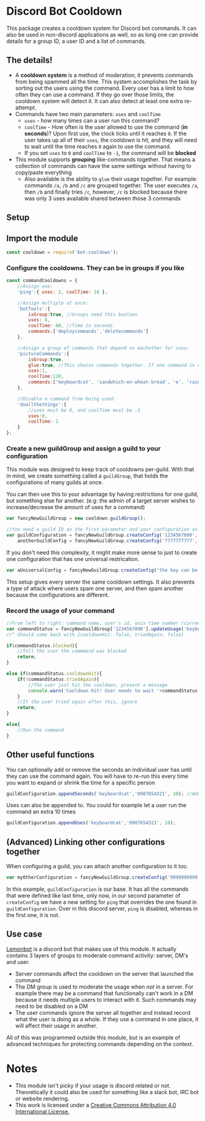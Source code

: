 # Discord Bot Cooldown

This package creates a cooldown system for Discord bot commands. It can also be used in non-discord applications as well, so as long one can provide details for a group ID, a user ID and a list of commands.

## The details!

* A **cooldown system** is a method of moderation; it prevents commands from being spammed all the time. This system accomplishes the task by sorting out the users using the command. Every user has a limit to how often they can use a command. If they go over those limits, the cooldown system will detect it. It can also detect at least one extra re-attempt.
* Commands have two main parameters: `uses` and `coolTime`
    * `uses` - how many times can a user run this command?
    * `coolTime` - How often is the user allowed to use the command (**in seconds**)? Upon first use, the clock ticks until it reaches `0`. If the user takes up all of their `uses`, the cooldown is hit, and they will need to wait until the time reaches `0` again to use the command.
    * If you set `uses` to `0` and `coolTime` to `-1`, the command will be **blocked**
* This module supports **grouping** like-commands together. That means a collection of commands can have the same settings without having to copy/paste everything
    * Also available is the ability to `glue` their usage together. For example: commands `/a`, `/b` and `/c` are grouped together. The user executes `/a`, then `/b` and finally tries `/c`, however, `/c` is blocked because there was only 3 uses available shared between those 3 commands

## Setup

## Import the module

```js
const cooldown = require('bot-cooldown');
```

### Configure the cooldowns. They can be in groups if you like

```js
const commandCooldowns = {
    //Assign one:
    'ping':{ uses: 2, coolTime: 10 },

    //Assign multiple at once:
    'botTools':{
        isGroup:true, //Groups need this boolean
        uses: 4,
        coolTime: 60, //Time in seconds
        commands:['deploycommands','deletecommands']
    },

    //Assign a group of commands that depend on eachother for uses:
    'pictureCommands':{
        isGroup:true,
        glue:true, //This chains commands together. If one command is used, the others in this group are considered used too
        uses:1,
        coolTime:120,
        commands:['keyboardcat', 'sandwhich-on-wheat-bread', 'e', 'rainbow']
    },

    //Disable a command from being used:
    'doallthethings':{
        //uses must be 0, and coolTime must be -1
        uses:0,
        coolTime:-1
    }
};
```

### Create a new guildGroup and assign a guild to your configuration

This module was designed to keep track of cooldowns per-guild. With that in mind, we create something called a `guildGroup`, that holds the configurations of many guilds at once.

You can then use this to your advantage by having restrictions for one guild, but something else for another. (e.g: the admin of a target server wishes to increase/decrease the amount of uses for a command)

```js
var fancyNewGuildGroup = new cooldown.guildGroup();

//You need a guild ID as the first parameter and your configuration as the second
var guildConfiguration = fancyNewGuildGroup.createConfig('1234567890', commandCooldowns),
    anotherGuildConfig = fancyNewGuildGroup.createConfig('7777777777', someOtherCooldownConfig);
```

If you don't need this complexity, it might make more sense to just to create one configuration that has one universal restrication.

```js
var aUniversalConfig = fancyNewGuildGroup.createConfig('the key can be whatever you want at this point', commandCooldowns);
```
This setup gives every server the same cooldown settings. It also prevents a type of attack where users spam one server, and then spam another because the configurations are different.

### Record the usage of your command

```js
//From left to right: command name, user's id, unix time number (current time)
var commandStatus = fancyNewGuildGroup['1234567890'].updateUsage('keyboardcat', '0987654321', discordInteractionOrMessage.createdTimestamp);
//^ Should come back with {cooldownHit: false, triedAgain: false}

if(commandStatus.blocked){
    //Tell the user the commmand was blocked
    return;
}

else if(commandStatus.cooldownHit){
    if(!commandStatus.triedAgain){
        //The user just hit the cooldown, present a message
        console.warn('Cooldown hit! User needs to wait '+commandStatus.secondsLeft+' more seconds to use the command.');
    }
    //If the user tried again after this, ignore
    return;
}

else{
    //Run the command
}
```

## Other useful functions

You can optionally add or remove the seconds an individual user has until they can use the command again. You will have to re-run this every time you want to expand or shrink the time for a specific person

```js
guildConfiguration.appendSeconds('keyboardcat','0987654321', 30); //Add 30 more seconds to the clock
```

Uses can also be appended to. You could for example let a user run the command an extra 10 times

```js
guildConfiguration.appendUses('keyboardcat','0987654321', 10);
```

## (Advanced) Linking other configurations together

When configuring a guild, you can attach another configuration to it too.

```js
var myOtherConfiguration = fancyNewGuildGroup.createConfig('9999999999',{'ping':{uses:-1, coolTime:0}}, guildConfiguration);
```

In this example, `guildConfiguration` is our base. It has all the commands that were defined like last time, only now, in our second parameter of `createConfig` we have a new setting for `ping` that overrides the one found in `guildConfiguration`. Over in this discord server, `ping` is disabled, whereas in the first one, it is not.

## Use case

[Lemonbot](https://lemonbot.net) is a discord bot that makes use of this module. It actually contains 3 layers of groups to moderate command activity: server, DM's and user.

* Server commands affect the cooldown on the server that launched the command
* The DM group is used to moderate the usage when *not* in a server. For example there may be a command that functionally can't work in a DM because it needs multiple users to interact with it. Such commands may need to be disabled on a DM
* The user commands ignore the server all together and instead record what the user is doing as a whole. If they use a command in one place, it will affect their usage in another.

All of this was programmed outside this module, but is an example of advanced techniques for protecting commands depending on the context.

# Notes

* This module isn't picky if your usage is discord related or not. Theoretically it could also be used for something like a slack bot, IRC bot or website rendering.
* This work is licensed under a [Creative Commons Attribution 4.0 International License.](http://creativecommons.org/licenses/by/4.0/)